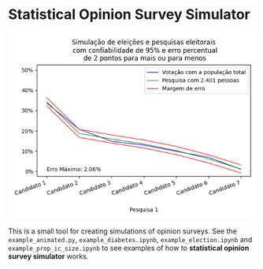 # Statistical Opinion Survey Simulator

<div align="center">
    <img src=".github/movie.gif" alt="preview of simulator" />
</div>

This is a small tool for creating simulations of opinion surveys. See the `example_animated.py`, `example_diabetes.ipynb`, `example_election.ipynb` and `example_prop_ic_size.ipynb` to see examples of how to **statistical opinion survey simulator** works.
